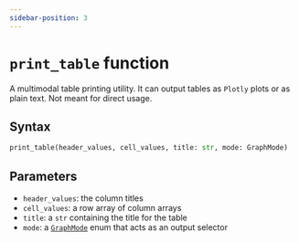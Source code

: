 ```yaml
---
sidebar-position: 3
---
```


# `print_table` function

A multimodal table printing utility. It can output tables as `Plotly` plots or as plain text. Not meant for direct usage.

## Syntax

```python
print_table(header_values, cell_values, title: str, mode: GraphMode)
```

## Parameters

- `header_values`: the column titles
- `cell_values`: a row array of column arrays
- `title`: a `str` containing the title for the table
- `mode`: a [`GraphMode`](./graphmode.md) enum that acts as an output selector
